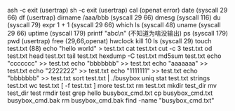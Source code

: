 ash -c exit (usertrap)
sh -c exit (usertrap)
cal (openat error)
date (syscall 29 66)
df (usertrap)
dirname /aaa/bbb (syscall 29 66)
dmesg (syscall 116)
du (syscall 79)
expr 1 + 1 (syscall 29 66)
which ls (syscall 48)
uname (syscall 29 66)
uptime (syscall 179)
printf "abc\n" (不知道为啥没输出)
ps (syscall 179)
pwd (usertrap)
free (29,66,openat)
hwclock
kill 10
ls (syscall 29)
touch test.txt (88)
echo "hello world" > test.txt
cat test.txt
cut -c 3 test.txt
od test.txt
head test.txt
tail test.txt 
hexdump -C test.txt 
md5sum test.txt
echo "ccccccc" >> test.txt
echo "bbbbbbb" >> test.txt
echo "aaaaaaa" >> test.txt
echo "2222222" >> test.txt
echo "1111111" >> test.txt
echo "bbbbbbb" >> test.txt
sort test.txt | ./busybox uniq
stat test.txt
strings test.txt 
wc test.txt
[ -f test.txt ]
more test.txt
rm test.txt
mkdir test_dir
mv test_dir test
rmdir test
grep hello busybox_cmd.txt
cp busybox_cmd.txt busybox_cmd.bak
rm busybox_cmd.bak
find -name "busybox_cmd.txt"
